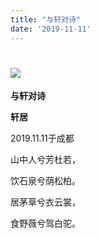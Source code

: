 ```yaml
---
title: "与轩对诗"
date: '2019-11-11'
---
```

  #  ![](/images/heshui.jpg)
  
  **与轩对诗**
  
  **轩居**

 
2019.11.11于成都 

山中人兮芳杜若，

饮石泉兮荫松柏。 

居茅草兮衣云裳，

食野薇兮驾白驼。 
